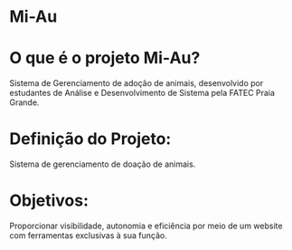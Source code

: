 # Mi-Au
# O que é o projeto Mi-Au? 
Sistema de Gerenciamento de adoção de animais, desenvolvido por estudantes de Análise e Desenvolvimento de Sistema pela FATEC Praia Grande.
# Definição do Projeto:
Sistema de gerenciamento de doação de animais.
# Objetivos:
Proporcionar visibilidade, autonomia e eficiência por meio de um website com ferramentas exclusivas à sua função.


